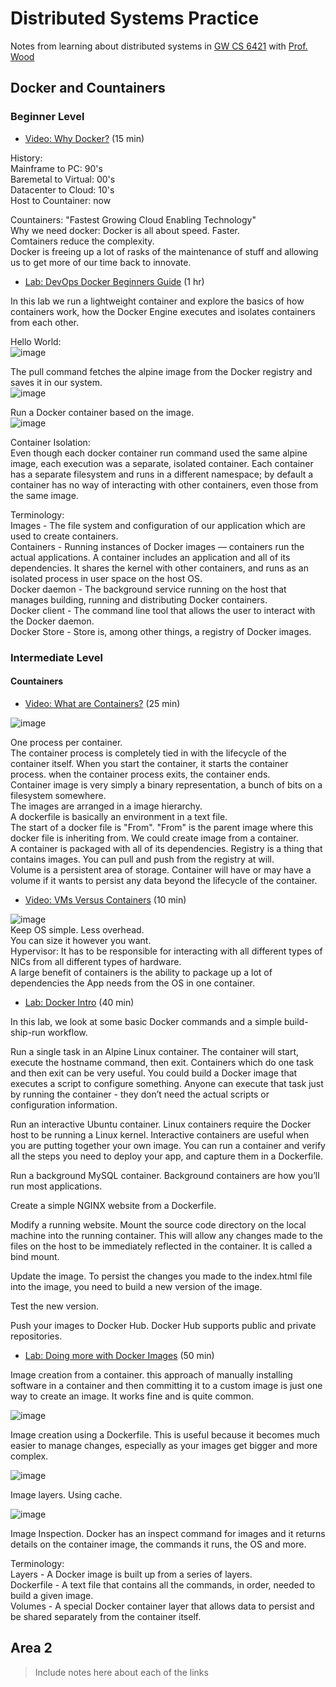# Distributed Systems Practice
Notes from learning about distributed systems in [GW CS 6421](https://gwdistsys18.github.io/) with [Prof. Wood](https://faculty.cs.gwu.edu/timwood/)

## Docker and Countainers
### Beginner Level
* [Video: Why Docker?](https://www.youtube.com/watch?v=RYDHUTHLf8U&t=0s&list=PLBmVKD7o3L8tQzt8QPCINK9wXmKecTHlM&index=23) (15 min)  

History:  
Mainframe to PC: 90's  
Baremetal to Virtual: 00's  
Datacenter to Cloud: 10's  
Host to Countainer: now   
  
Countainers: "Fastest Growing Cloud Enabling Technology"  
Why we need docker: Docker is all about speed. Faster.  
Comtainers reduce the complexity.  
Docker is freeing up a lot of rasks of the maintenance of stuff and allowing us to get more of our time back to innovate.  
  
* [Lab: DevOps Docker Beginners Guide](https://training.play-with-docker.com/ops-s1-hello/) (1 hr)  

In this lab we run a lightweight container and explore the basics of how containers work, how the Docker Engine executes and isolates containers from each other.  
  
Hello World:  
![image](https://github.com/thcyang/dist-sys-practice/blob/master/screenshot/hw.png)  
  
The pull command fetches the alpine image from the Docker registry and saves it in our system.  
![image](https://github.com/thcyang/dist-sys-practice/blob/master/screenshot/pull.png)  
  
Run a Docker container based on the image.  
![image](https://github.com/thcyang/dist-sys-practice/blob/master/screenshot/run.png)  
  
Container Isolation:  
Even though each docker container run command used the same alpine image, each execution was a separate, isolated container. Each container has a separate filesystem and runs in a different namespace; by default a container has no way of interacting with other containers, even those from the same image.  
  
Terminology:  
Images - The file system and configuration of our application which are used to create containers.  
Containers - Running instances of Docker images — containers run the actual applications. A container includes an application and all of its dependencies. It shares the kernel with other containers, and runs as an isolated process in user space on the host OS.  
Docker daemon - The background service running on the host that manages building, running and distributing Docker containers.  
Docker client - The command line tool that allows the user to interact with the Docker daemon.  
Docker Store - Store is, among other things, a registry of Docker images.  
  
### Intermediate Level
#### Countainers  
* [Video: What are Containers?](https://www.youtube.com/watch?v=EnJ7qX9fkcU) (25 min)  

![image](https://github.com/thcyang/dist-sys-practice/blob/master/screenshot/container.png)  
  
One process per container.  
The container process is completely tied in with the lifecycle of the container itself. When you start the container, it starts the container process. when the container process exits, the container ends.  
Container image is very simply a binary representation, a bunch of bits on a filesystem somewhere.  
The images are arranged in a image hierarchy.  
A dockerfile is basically an environment in a text file.  
The start of a docker file is "From". "From" is the parent image where this docker file is inheriting from. 
We could create image from a container.  
A container is packaged with all of its dependencies.
Registry is a thing that contains images. You can pull and push from the registry at will.  
Volume is a persistent area of storage. Container will have or may have a volume if it wants to persist any data beyond the lifecycle of the container.  
  
* [Video: VMs Versus Containers](https://www.youtube.com/watch?v=L1ie8negCjc) (10 min)  

![image](https://github.com/thcyang/dist-sys-practice/blob/master/screenshot/vm.png)  
Keep OS simple. Less overhead.  
You can size it however you want.  
Hypervisor: It has to be responsible for interacting with all different types of NICs from all different types of hardware.  
A large benefit of containers is the ability to package up a lot of dependencies the App needs from the OS in one container.  
  
* [Lab: Docker Intro](https://training.play-with-docker.com/beginner-linux/) (40 min)  

In this lab, we look at some basic Docker commands and a simple build-ship-run workflow.  
  
Run a single task in an Alpine Linux container. The container will start, execute the hostname command, then exit. Containers which do one task and then exit can be very useful. You could build a Docker image that executes a script to configure something. Anyone can execute that task just by running the container - they don’t need the actual scripts or configuration information.  
  
Run an interactive Ubuntu container. Linux containers require the Docker host to be running a Linux kernel. Interactive containers are useful when you are putting together your own image. You can run a container and verify all the steps you need to deploy your app, and capture them in a Dockerfile.  
  
Run a background MySQL container. Background containers are how you’ll run most applications.  
  
Create a simple NGINX website from a Dockerfile.  
  
Modify a running website. Mount the source code directory on the local machine into the running container. This will allow any changes made to the files on the host to be immediately reflected in the container. It is called a bind mount.  
  
Update the image. To persist the changes you made to the index.html file into the image, you need to build a new version of the image.  
  
Test the new version.  
  
Push your images to Docker Hub. Docker Hub supports public and private repositories.  

* [Lab: Doing more with Docker Images](https://training.play-with-docker.com/ops-s1-images/) (50 min)  

Image creation from a container. this approach of manually installing software in a container and then committing it to a custom image is just one way to create an image. It works fine and is quite common.  

![image](https://github.com/thcyang/dist-sys-practice/blob/master/screenshot/icc.png)  

Image creation using a Dockerfile. This is useful because it becomes much easier to manage changes, especially as your images get bigger and more complex.  

![image](https://github.com/thcyang/dist-sys-practice/blob/master/screenshot/icd.png)  

Image layers. Using cache.  

![image](https://github.com/thcyang/dist-sys-practice/blob/master/screenshot/l&c.png)  

Image Inspection. Docker has an inspect command for images and it returns details on the container image, the commands it runs, the OS and more.  

Terminology:  
Layers - A Docker image is built up from a series of layers.  
Dockerfile - A text file that contains all the commands, in order, needed to build a given image.  
Volumes - A special Docker container layer that allows data to persist and be shared separately from the container itself.  


## Area 2
> Include notes here about each of the links
